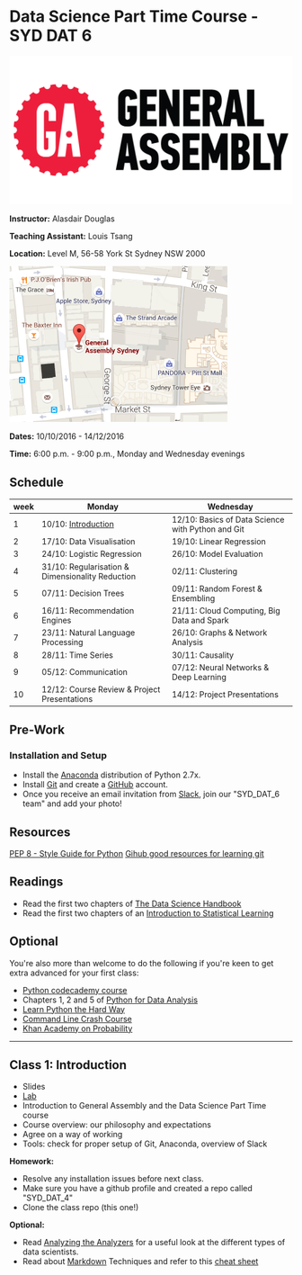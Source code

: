 
# Data Science Part Time Course - SYD DAT 6

![ga-logo](/images/ga-logo.png)

**Instructor:** Alasdair Douglas

**Teaching Assistant:** Louis Tsang

**Location:** Level M, 56-58 York St Sydney NSW 2000

![ga-location](/images/ga-location.png)

**Dates:** 10/10/2016 - 14/12/2016

**Time:** 6:00 p.m. - 9:00 p.m., Monday and Wednesday evenings

## Schedule

|week| **Monday** | **Wednesday** |
|---|----------|-------------|
|1  | 10/10: [Introduction](#class-1-introduction) |  12/10: Basics of Data Science with Python and Git |
|2  | 17/10: Data Visualisation |  19/10: Linear Regression |
|3  | 24/10: Logistic Regression |  26/10: Model Evaluation |
|4  | 31/10: Regularisation & Dimensionality Reduction |  02/11: Clustering |
|5  | 07/11: Decision Trees |  09/11: Random Forest & Ensembling |
|6  | 16/11: Recommendation Engines |  21/11: Cloud Computing, Big Data and Spark |
|7  | 23/11: Natural Language Processing |  26/10: Graphs & Network Analysis |
|8  | 28/11: Time Series |  30/11: Causality |
|9  | 05/12: Communication |  07/12: Neural Networks & Deep Learning |
|10 | 12/12: Course Review & Project Presentations |  14/12: Project Presentations |


## Pre-Work

### Installation and Setup

- Install the [Anaconda](http://continuum.io/downloads) distribution of Python 2.7x.
- Install [Git](http://git-scm.com/book/en/v2/Getting-Started-Installing-Git) and create a [GitHub](https://github.com/) account.
- Once you receive an email invitation from [Slack](https://slack.com/), join our "SYD_DAT_6 team" and add your photo!

## Resources

[PEP 8 - Style Guide for Python](http://www.python.org/dev/peps/pep-0008)
[Gihub good resources for learning git](https://help.github.com/articles/good-resources-for-learning-git-and-github/)

## Readings

- Read the first two chapters of [The Data Science Handbook](http://www.thedatasciencehandbook.com/)
- Read the first two chapters of an [Introduction to Statistical Learning](http://www-bcf.usc.edu/~gareth/ISL/ISLR%20Fourth%20Printing.pdf)

## Optional
You're also more than welcome to do the following if you're keen to get extra advanced for your first class:

- [Python codecademy course](https://www.codecademy.com/learn/python)
- Chapters 1, 2 and 5 of [Python for Data Analysis](http://shop.oreilly.com/product/0636920023784.do)
- [Learn Python the Hard Way](http://ihansel.github.io/SYD_DAT_4/www.learnpythonthehardway.org)
- [Command Line Crash Course](http://cli.learncodethehardway.org/book/)
- [Khan Academy on Probability](https://www.khanacademy.org/math/probability)

---

## Class 1: Introduction

- Slides
- [Lab](/labs/Week%201)
- Introduction to General Assembly and the Data Science Part Time course
- Course overview: our philosophy and expectations
- Agree on a way of working
- Tools: check for proper setup of Git, Anaconda, overview of Slack

**Homework:**

- Resolve any installation issues before next class.
- Make sure you have a github profile and created a repo called "SYD_DAT_4"
- Clone the class repo (this one!)

**Optional:**

- Read [Analyzing the Analyzers](http://cdn.oreillystatic.com/oreilly/radarreport/0636920029014/Analyzing_the_Analyzers.pdf) for a useful look at the different types of data scientists.
- Read about [Markdown](http://daringfireball.net/projects/markdown/syntax) Techniques and refer to this [cheat sheet](https://github.com/adam-p/markdown-here/wiki/Markdown-Cheatsheet)
